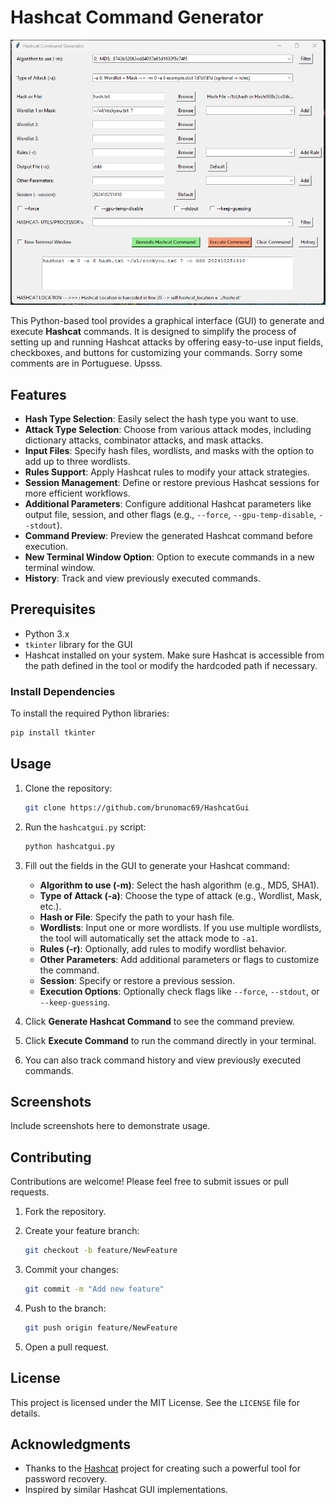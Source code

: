 
# Hashcat Command Generator

![Hashcat Command Generator Screenshot](screenshot_1.png)

This Python-based tool provides a graphical interface (GUI) to generate and execute **Hashcat** commands. It is designed to simplify the process of setting up and running Hashcat attacks by offering easy-to-use input fields, checkboxes, and buttons for customizing your commands.
Sorry some comments are in Portuguese. Upsss.

## Features

- **Hash Type Selection**: Easily select the hash type you want to use.
- **Attack Type Selection**: Choose from various attack modes, including dictionary attacks, combinator attacks, and mask attacks.
- **Input Files**: Specify hash files, wordlists, and masks with the option to add up to three wordlists.
- **Rules Support**: Apply Hashcat rules to modify your attack strategies.
- **Session Management**: Define or restore previous Hashcat sessions for more efficient workflows.
- **Additional Parameters**: Configure additional Hashcat parameters like output file, session, and other flags (e.g., `--force`, `--gpu-temp-disable`, `--stdout`).
- **Command Preview**: Preview the generated Hashcat command before execution.
- **New Terminal Window Option**: Option to execute commands in a new terminal window.
- **History**: Track and view previously executed commands.

## Prerequisites

- Python 3.x
- `tkinter` library for the GUI
- Hashcat installed on your system. Make sure Hashcat is accessible from the path defined in the tool or modify the hardcoded path if necessary.

### Install Dependencies

To install the required Python libraries:

```bash
pip install tkinter
```

## Usage

1. Clone the repository:

    ```bash
    git clone https://github.com/brunomac69/HashcatGui
    ```

2. Run the `hashcatgui.py` script:

    ```bash
    python hashcatgui.py
    ```

3. Fill out the fields in the GUI to generate your Hashcat command:
   - **Algorithm to use (-m)**: Select the hash algorithm (e.g., MD5, SHA1).
   - **Type of Attack (-a)**: Choose the type of attack (e.g., Wordlist, Mask, etc.).
   - **Hash or File**: Specify the path to your hash file.
   - **Wordlists**: Input one or more wordlists. If you use multiple wordlists, the tool will automatically set the attack mode to `-a1`.
   - **Rules (-r)**: Optionally, add rules to modify wordlist behavior.
   - **Other Parameters**: Add additional parameters or flags to customize the command.
   - **Session**: Specify or restore a previous session.
   - **Execution Options**: Optionally check flags like `--force`, `--stdout`, or `--keep-guessing`.

4. Click **Generate Hashcat Command** to see the command preview.
5. Click **Execute Command** to run the command directly in your terminal.
6. You can also track command history and view previously executed commands.

## Screenshots

Include screenshots here to demonstrate usage.

## Contributing

Contributions are welcome! Please feel free to submit issues or pull requests.

1. Fork the repository.
2. Create your feature branch:

    ```bash
    git checkout -b feature/NewFeature
    ```

3. Commit your changes:

    ```bash
    git commit -m "Add new feature"
    ```

4. Push to the branch:

    ```bash
    git push origin feature/NewFeature
    ```

5. Open a pull request.

## License

This project is licensed under the MIT License. See the `LICENSE` file for details.

## Acknowledgments

- Thanks to the [Hashcat](https://hashcat.net/hashcat/) project for creating such a powerful tool for password recovery.
- Inspired by similar Hashcat GUI implementations.

